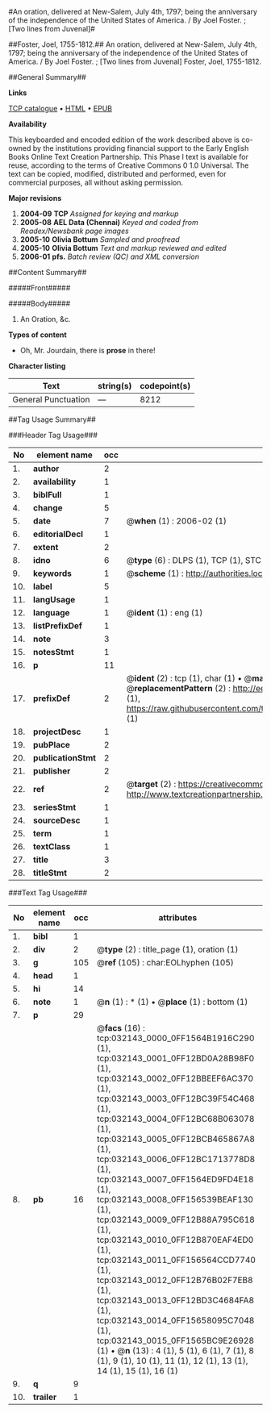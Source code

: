 #An oration, delivered at New-Salem, July 4th, 1797; being the anniversary of the independence of the United States of America. / By Joel Foster. ; [Two lines from Juvenal]#

##Foster, Joel, 1755-1812.##
An oration, delivered at New-Salem, July 4th, 1797; being the anniversary of the independence of the United States of America. / By Joel Foster. ; [Two lines from Juvenal]
Foster, Joel, 1755-1812.

##General Summary##

**Links**

[TCP catalogue](http://www.ota.ox.ac.uk/tcp/)  • 
[HTML](http://tei.it.ox.ac.uk/tcp/Texts-HTML/free/N24/N24307.html)  • 
[EPUB](http://tei.it.ox.ac.uk/tcp/Texts-EPUB/free/N24/N24307.epub)

**Availability**

This keyboarded and encoded edition of the
	       work described above is co-owned by the institutions
	       providing financial support to the Early English Books
	       Online Text Creation Partnership. This Phase I text is
	       available for reuse, according to the terms of Creative
	       Commons 0 1.0 Universal. The text can be copied,
	       modified, distributed and performed, even for
	       commercial purposes, all without asking permission.

**Major revisions**

1. __2004-09__ __TCP__ *Assigned for keying and markup*
1. __2005-08__ __AEL Data (Chennai)__ *Keyed and coded from Readex/Newsbank page images*
1. __2005-10__ __Olivia Bottum__ *Sampled and proofread*
1. __2005-10__ __Olivia Bottum__ *Text and markup reviewed and edited*
1. __2006-01__ __pfs.__ *Batch review (QC) and XML conversion*

##Content Summary##

#####Front#####

#####Body#####

1. An Oration, &c.

**Types of content**

  * Oh, Mr. Jourdain, there is **prose** in there!

**Character listing**


|Text|string(s)|codepoint(s)|
|---|---|---|
|General Punctuation|—|8212|

##Tag Usage Summary##

###Header Tag Usage###

|No|element name|occ|attributes|
|---|---|---|---|
|1.|__author__|2||
|2.|__availability__|1||
|3.|__biblFull__|1||
|4.|__change__|5||
|5.|__date__|7| @__when__ (1) : 2006-02 (1)|
|6.|__editorialDecl__|1||
|7.|__extent__|2||
|8.|__idno__|6| @__type__ (6) : DLPS (1), TCP (1), STC (1), NOTIS (1), IMAGE-SET (1), EVANS-CITATION (1)|
|9.|__keywords__|1| @__scheme__ (1) : http://authorities.loc.gov/ (1)|
|10.|__label__|5||
|11.|__langUsage__|1||
|12.|__language__|1| @__ident__ (1) : eng (1)|
|13.|__listPrefixDef__|1||
|14.|__note__|3||
|15.|__notesStmt__|1||
|16.|__p__|11||
|17.|__prefixDef__|2| @__ident__ (2) : tcp (1), char (1)  •  @__matchPattern__ (2) : ([0-9\-]+):([0-9IVX]+) (1), (.+) (1)  •  @__replacementPattern__ (2) : http://eebo.chadwyck.com/downloadtiff?vid=$1&page=$2 (1), https://raw.githubusercontent.com/textcreationpartnership/Texts/master/tcpchars.xml#$1 (1)|
|18.|__projectDesc__|1||
|19.|__pubPlace__|2||
|20.|__publicationStmt__|2||
|21.|__publisher__|2||
|22.|__ref__|2| @__target__ (2) : https://creativecommons.org/publicdomain/zero/1.0/ (1), http://www.textcreationpartnership.org/docs/. (1)|
|23.|__seriesStmt__|1||
|24.|__sourceDesc__|1||
|25.|__term__|1||
|26.|__textClass__|1||
|27.|__title__|3||
|28.|__titleStmt__|2||


###Text Tag Usage###

|No|element name|occ|attributes|
|---|---|---|---|
|1.|__bibl__|1||
|2.|__div__|2| @__type__ (2) : title_page (1), oration (1)|
|3.|__g__|105| @__ref__ (105) : char:EOLhyphen (105)|
|4.|__head__|1||
|5.|__hi__|14||
|6.|__note__|1| @__n__ (1) : * (1)  •  @__place__ (1) : bottom (1)|
|7.|__p__|29||
|8.|__pb__|16| @__facs__ (16) : tcp:032143_0000_0FF1564B1916C290 (1), tcp:032143_0001_0FF12BD0A28B98F0 (1), tcp:032143_0002_0FF12BBEEF6AC370 (1), tcp:032143_0003_0FF12BC39F54C468 (1), tcp:032143_0004_0FF12BC68B063078 (1), tcp:032143_0005_0FF12BCB465867A8 (1), tcp:032143_0006_0FF12BC1713778D8 (1), tcp:032143_0007_0FF1564ED9FD4E18 (1), tcp:032143_0008_0FF156539BEAF130 (1), tcp:032143_0009_0FF12B88A795C618 (1), tcp:032143_0010_0FF12B870EAF4ED0 (1), tcp:032143_0011_0FF156564CCD7740 (1), tcp:032143_0012_0FF12B76B02F7EB8 (1), tcp:032143_0013_0FF12BD3C4684FA8 (1), tcp:032143_0014_0FF15658095C7048 (1), tcp:032143_0015_0FF1565BC9E26928 (1)  •  @__n__ (13) : 4 (1), 5 (1), 6 (1), 7 (1), 8 (1), 9 (1), 10 (1), 11 (1), 12 (1), 13 (1), 14 (1), 15 (1), 16 (1)|
|9.|__q__|9||
|10.|__trailer__|1||
